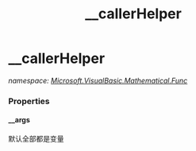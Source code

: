 ﻿---
title: __callerHelper
---

# __callerHelper
_namespace: [Microsoft.VisualBasic.Mathematical.Func](N-Microsoft.VisualBasic.Mathematical.Func.html)_





### Properties

#### __args
默认全部都是变量

